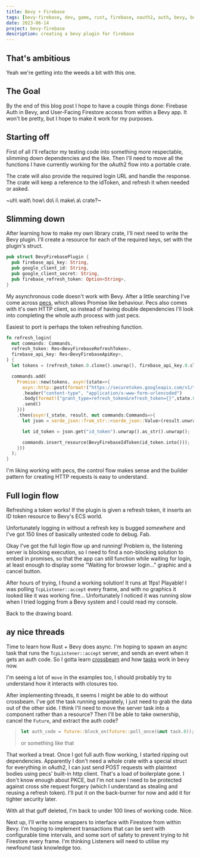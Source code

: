 ```yaml
---
title: Bevy + Firebase
tags: [bevy-firebase, dev, game, rust, firebase, oauth2, auth, bevy, bevy-firebase-auth]
date: 2023-06-14
project: bevy-firebase
description: creating a bevy plugin for firebase
---
```


## That's ambitious

Yeah we're getting into the weeds a bit with this one.

## The Goal

By the end of this blog post I hope to have a couple things done: Firebase Auth in Bevy, and User-Facing Firestore access from within a Bevy app. It won't be pretty, but I hope to make it work for my purposes.

## Starting off

First of all I'll refactor my testing code into something more respectable, slimming down dependencies and the like. Then I'll need to move all the functions I have currently working for the oAuth2 flow into a portable crate.

The crate will also provide the required login URL and handle the response. The crate will keep a reference to the idToken, and refresh it when needed or asked.

~uh\ wait\ how\ do\ i\ make\ a\ crate?~

## Slimming down

After learning how to make my own library crate, I'll next need to write the Bevy plugin. I'll create a resource for each of the required keys, set with the plugin's struct.

```rs
pub struct BevyFirebasePlugin {
  pub firebase_api_key: String,
  pub google_client_id: String,
  pub google_client_secret: String,
  pub firebase_refresh_token: Option<String>,
}
```

My asynchronous code doesn't work with Bevy. After a little searching I've come across [pecs](https://crates.io/pecs), which allows Promise like behaviour. Pecs also comes with it's own HTTP client, so instead of having double dependencies I'll look into completing the whole auth process with just pecs.

Easiest to port is perhaps the token refreshing function.

```rs
fn refresh_login(
  mut commands: Commands,
  refresh_token: Res<BevyFirebaseRefreshToken>,
  firebase_api_key: Res<BevyFirebaseApiKey>,
) {
  let tokens = (refresh_token.0.clone().unwrap(), firebase_api_key.0.clone());

  commands.add(
    Promise::new(tokens, asyn!(state=>{
      asyn::http::post(format!("https://securetoken.googleapis.com/v1/token?key={}",state.1))
      .header("content-type", "application/x-www-form-urlencoded")
      .body(format!("grant_type=refresh_token&refresh_token={}",state.0))
      .send()
    }))
    .then(asyn!(_state, result, mut commands:Commands=>{
      let json = serde_json::from_str::<serde_json::Value>(result.unwrap().text().unwrap()).unwrap();

      let id_token = json.get("id_token").unwrap().as_str().unwrap();

      commands.insert_resource(BevyFirebaseIdToken(id_token.into()));
    }))
  );
}
```

I'm liking working with pecs, the control flow makes sense and the builder pattern for creating HTTP requests is easy to understand.

## Full login flow

Refreshing a token works! If the plugin is given a refresh token, it inserts an ID token resource to Bevy's ECS world.

Unfortunately logging in without a refresh key is bugged *somewhere* and I've got 150 lines of basically untested code to debug. Fab.

Okay I've got the full login flow up and running! Problem is, the listening server is blocking execution, so I need to find a non-blocking solution to embed in promises, so that the app can still function while waiting for login, at least enough to display some "Waiting for browser login..." graphic and a cancel button.

After hours of trying, I found a working solution! It runs at 1fps! Playable!
I was polling `TcpListener::accept` every frame, and with no graphics it looked like it was working fine... Unfortunately I noticed it was running slow when I tried logging from a Bevy system and I could read my console.

Back to the drawing board.

## ay nice threads

Time to learn how Rust + Bevy does async. I'm hoping to spawn an async task that runs the `TcpListener::accept` server, and sends an event when it gets an auth code. So I gotta learn [crossbeam](https://docs.rs/crossbeam/latest/crossbeam/) and how [tasks](https://docs.rs/bevy/latest/bevy/tasks/index.html) work in bevy now.

I'm seeing a lot of `move` in the examples too, I should probably try to understand how it interacts with closures too.

After implementing threads, it seems I might be able to do without crossbeam. I've got the task running separately, I just need to grab the data out of the other side. I think I'll need to move the server task into a component rather than a resource? Then I'll be able to take ownership, cancel the `Future`, and extract the auth code?

>```rs
>let auth_code = future::block_on(future::poll_once(&mut task.0));
>```
> or something like that

That worked a treat. Once I got full auth flow working, I started ripping out dependencies. Apparently I don't need a whole crate with a special struct for everything in oAuth2, I can just send POST requests with plaintext bodies using pecs' built-in http client. That's a load of boilerplate gone. I don't know enough about PKCE, but I'm not sure I need to be protected against cross site request forgery (which I understand as stealing and reusing a refresh token). I'll put it on the back-burner for now and add it for tighter security later.

With all that guff deleted, I'm back to under 100 lines of working code. Nice.

Next up, I'll write some wrappers to interface with Firestore from within Bevy. I'm hoping to implement transactions that can be sent with configurable time intervals, and some sort of safety to prevent trying to hit Firestore every frame. I'm thinking Listeners will need to utilise my newfound task knowledge too.